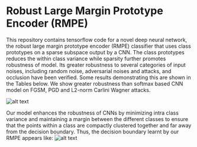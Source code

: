 # Robust Large Margin Prototype Encoder (RMPE)

This repository contains tensorflow code for a novel deep neural network, the robust large margin prototype encoder (RMPE) classifier that uses class prototypes on a sparse subspace output by a CNN. The class prototypes reduces the within class variance while sparsity further promotes robustness of model. Its greater robustness to several categories of input noises, including random noise, adversarial noises and attacks, and occlusion have been verified. Some results demonstrating this are shown in the Tables below. We show greater robustness than softmax based CNN model on FGSM, PGD and L2-norm Carlini Wagner attacks.

![alt text](https://i.imgur.com/1Q2wPsh.png)

Our model enhances the robustness of CNNs by minimizing intra class variance and maintaining a margin between the different classes to ensure that the points within a class are compactly clustered together and far away from the decision boundary. Thus, the decision boundary learnt by our RMPE appears like:
![alt text](https://i.imgur.com/IaWXHG6.jpeg)


